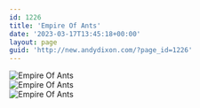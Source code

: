 ```yaml
---
id: 1226
title: 'Empire Of Ants'
date: '2023-03-17T13:45:18+00:00'
layout: page
guid: 'http://new.andydixon.com/?page_id=1226'
---
```


![Empire Of Ants](https://i0.wp.com/assets.g8x2.ldn.idrivee2-23.com/posters/Empire%20Of%20Ants%2001.jpg?w=1200&ssl=1 "Empire Of Ants")  
![Empire Of Ants](https://i0.wp.com/assets.g8x2.ldn.idrivee2-23.com/posters/Empire%20Of%20Ants%2002.jpg?w=1200&ssl=1 "Empire Of Ants")  
![Empire Of Ants](https://i0.wp.com/assets.g8x2.ldn.idrivee2-23.com/posters/Empire%20Of%20Ants%2003.jpg?w=1200&ssl=1 "Empire Of Ants")